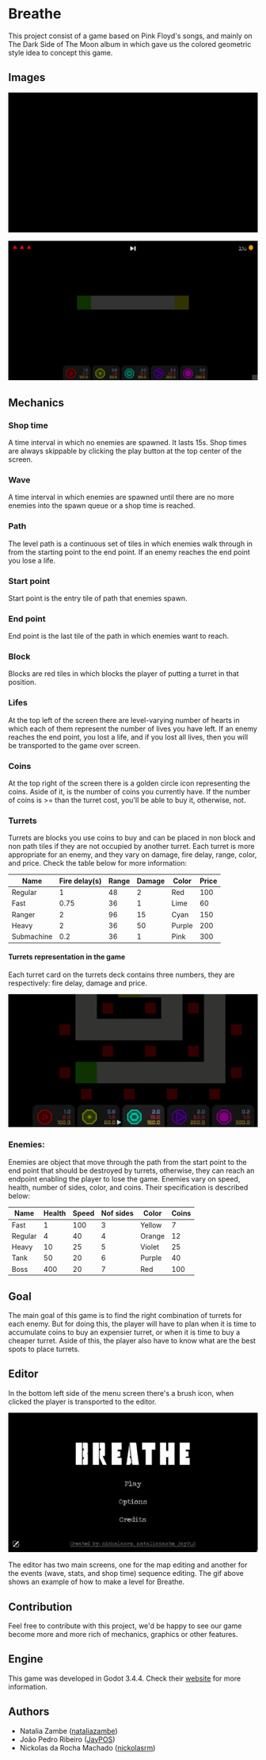 # Breathe
This project consist of a game based on Pink Floyd's songs, and mainly on The
Dark Side of The Moon album in which gave us the colored geometric style idea
to concept this game.

## Images
![Game menu](https://github.com/nickolasrm-UFRRJ/Breathe/blob/main/screenshots/menu.gif?raw=true)

![Gameplay](https://github.com/nickolasrm-UFRRJ/Breathe/blob/main/screenshots/gameplay.gif?raw=true)

## Mechanics

### Shop time
A time interval in which no enemies are spawned. It lasts 15s.
Shop times are always skippable by clicking the play button at the top center
of the screen.

### Wave
A time interval in which enemies are spawned until there are no more
enemies into the spawn queue or a shop time is reached.

### Path
The level path is a continuous set of tiles in which enemies walk through in 
from the starting point to the end point. If an enemy reaches the end point
you lose a life.

### Start point
Start point is the entry tile of path that enemies spawn.

### End point
End point is the last tile of the path in which enemies want to reach.

### Block
Blocks are red tiles in which blocks the player of putting a turret in that
position.

### Lifes
At the top left of the screen there are level-varying number of hearts in which
each of them represent the number of lives you have left. If an enemy reaches
the end point, you lost a life, and if you lost all lives, then you will be
transported to the game over screen.

### Coins
At the top right of the screen there is a golden circle icon representing the
coins. Aside of it, is the number of coins  you currently have. If the number
of coins is >= than the turret cost, you'll be able to buy it, otherwise, not.

### Turrets
Turrets are blocks you use coins to buy and can be placed in non block and non
path tiles if they are not occupied by another turret. Each turret is more
appropriate for an enemy, and they vary on damage, fire delay, range, color, and price.
Check the table below for more information:

| Name       | Fire delay(s) | Range | Damage | Color   | Price |
|------------|---------------|-------|--------|---------|-------|
| Regular    | 1             | 48    | 2      | Red     | 100   |
| Fast       | 0.75          | 36    | 1      | Lime    | 60    |
| Ranger     | 2             | 96    | 15     | Cyan    | 150   |
| Heavy      | 2             | 36    | 50     | Purple  | 200   |
| Submachine | 0.2           | 36    | 1      | Pink    | 300   |

#### Turrets representation in the game
Each turret card on the turrets deck contains three numbers, they are respectively:
fire delay, damage and price.

![Ranges preview](https://github.com/nickolasrm-UFRRJ/Breathe/blob/main/screenshots/ranges.gif?raw=true)

### Enemies:
Enemies are object that move through the path from the start point to the end
point that should be destroyed by turrets, otherwise, they can reach an
endpoint enabling the player to lose the game. Enemies vary on speed, health,
number of sides, color, and coins. Their specification is described below:

| Name    | Health | Speed | Nof sides | Color  | Coins |
|---------|--------|-------|-----------|--------|-------|
| Fast    | 1      | 100   | 3         | Yellow | 7     |
| Regular | 4      | 40    | 4         | Orange | 12    |
| Heavy   | 10     | 25    | 5         | Violet | 25    |
| Tank    | 50     | 20    | 6         | Purple | 40    |
| Boss    | 400    | 20    | 7         | Red    | 100   |

## Goal
The main goal of this game is to find the right combination of turrets for each
enemy. But for doing this, the player will have to plan when it is time to 
accumulate coins to buy an expensier turret, or when it is time to buy a cheaper
turret. Aside of this, the player also have to know what are the best spots to
place turrets.

## Editor
In the bottom left side of the menu screen there's a brush icon, when clicked
the player is transported to the editor.

![Level creation example](https://github.com/nickolasrm-UFRRJ/Breathe/blob/main/screenshots/editor.gif?raw=true)

The editor has two main screens, one for the map editing and another for the
events (wave, stats, and shop time) sequence editing. The gif above shows an
example of how to make a level for Breathe.

## Contribution
Feel free to contribute with this project, we'd be happy to see our game become
more and more rich of mechanics, graphics or other features.

## Engine
This game was developed in Godot 3.4.4. Check their [website](https://godotengine.org/)
for more information.

## Authors
* Natalia Zambe ([nataliazambe](https://github.com/nataliazambe))
* João Pedro Ribeiro ([JayPOS](https://github.com/JayPOS))
* Nickolas da Rocha Machado ([nickolasrm](https://github.com/nickolasrm))
